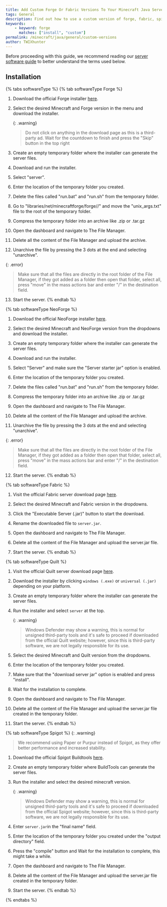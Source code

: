 ```yaml
---
title: Add Custom Forge Or Fabric Versions To Your Minecraft Java Server
tags: General
description: Find out how to use a custom version of forge, fabric, spigot and forks not available in the versions list.
keywords:
    - keyword: forge
      matches: ["install", "custom"]
permalink: /minecraft/java/general/custom-versions
author: TWIXhunter
---
```


Before proceeding with this guide, we recommend reading our [server software guide](/minecraft/java/general/server-software) to better understand the terms used below.

## Installation
{% tabs softwareType %} 
{% tab softwareType Forge  %}
1. Download the official Forge installer [here](https://files.minecraftforge.net/net/minecraftforge/forge/).

2. Select the desired Minecraft and Forge version in the menu and download the installer.

   {: .warning}
   > Do not click on anything in the download page as this is a third-party ad. Wait for the countdown to finish and press the "Skip" button in the top right

3. Create an empty temporary folder where the installer can generate the server files.

4. Download and run the installer.

5. Select "server".

6. Enter the location of the temporary folder you created.

7. Delete the files called "run.bat" and "run.sh" from the temporary folder.

8. Go to "libraries/net/minecraftforge/forge/<version>/" and move the "unix_args.txt" file to the root of the temporary folder.

9. Compress the temporary folder into an archive like .zip or .tar.gz

10. Open the dashboard and navigate to The File Manager.

11. Delete all the content of the File Manager and upload the archive.

12. Unarchive the file by pressing the 3 dots at the end and selecting "unarchive".

   {: .error}
   > Make sure that all the files are directly in the root folder of the File Manager, if they got added as a folder then open that folder, select all, press "move" in the mass actions bar and enter "/" in the destination field.

13. Start the server.
{% endtab %}




{% tab softwareType NeoForge  %}
1. Download the official NeoForge installer [here](https://projects.neoforged.net/neoforged/neoforge).

2. Select the desired Minecraft and NeoForge version from the dropdowns and download the installer.

3. Create an empty temporary folder where the installer can generate the server files.

4. Download and run the installer.

5. Select "Server" and make sure the "Server starter jar" option is enabled.

6. Enter the location of the temporary folder you created.

7. Delete the files called "run.bat" and "run.sh" from the temporary folder.

8. Compress the temporary folder into an archive like .zip or .tar.gz

9. Open the dashboard and navigate to The File Manager.

10. Delete all the content of the File Manager and upload the archive.

11. Unarchive the file by pressing the 3 dots at the end and selecting "unarchive".

   {: .error}
   > Make sure that all the files are directly in the root folder of the File Manager, if they got added as a folder then open that folder, select all, press "move" in the mass actions bar and enter "/" in the destination field.

12. Start the server.
{% endtab %}




{% tab softwareType Fabric  %}
1. Visit the official Fabric server download page [here](https://fabricmc.net/use/server/).

2. Select the desired Minecraft and Fabric version in the dropdowns.

3. Click the "Executable Server (.jar)" button to start the download.

4. Rename the downloaded file to `server.jar`.

5. Open the dashboard and navigate to The File Manager.

6. Delete all the content of the File Manager and upload the server.jar file.

7. Start the server.
{% endtab %}



{% tab softwareType Quilt  %}
1. Visit the official Quilt server download page [here](https://quiltmc.org/en/install/client/).

2. Download the installer by clicking  `windows (.exe)` or `universal (.jar)` depending on your platform.

3. Create an empty temporary folder where the installer can generate the server files.

4. Run the installer and select `server` at the top.

   {: .warning}
   > Windows Defender may show a warning, this is normal for unsigned third-party tools and it's safe to proceed if downloaded from the official Quilt website; however, since this is third-party software, we are not legally responsible for its use.

5. Select the desired Minecraft and Quilt version from the dropdowns.

6. Enter the location of the temporary folder you created.

7. Make sure that the "download server jar" option is enabled and press "install".

8. Wait for the installation to complete.

9. Open the dashboard and navigate to The File Manager.

10. Delete all the content of the File Manager and upload the server.jar file created in the temporary folder.

11. Start the server.
{% endtab %}

{% tab softwareType Spigot  %}
   {: .warning}
   > We recommend using Paper or Purpur instead of Spigot, as they offer better performance and increased stability.

1. Download the official Spigot Buildtools [here](https://www.spigotmc.org/wiki/buildtools/).

2. Create an empty temporary folder where BuildTools can generate the server files.

3. Run the installer and select the desired minecraft version.

   {: .warning}
   > Windows Defender may show a warning, this is normal for unsigned third-party tools and it's safe to proceed if downloaded from the official Spigot website; however, since this is third-party software, we are not legally responsible for its use.

4. Enter `server.jar`in the "final name" field.

5. Enter the location of the temporary folder you created under the "output directory" field.

6. Press the "compile" button and Wait for the installation to complete, this might take a while.

7. Open the dashboard and navigate to The File Manager.

8. Delete all the content of the File Manager and upload the server.jar file created in the temporary folder.

9. Start the server.
{% endtab %}


{% endtabs %}